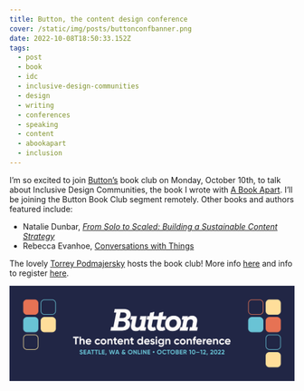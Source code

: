 ```yaml
---
title: Button, the content design conference
cover: /static/img/posts/buttonconfbanner.png
date: 2022-10-08T18:50:33.152Z
tags:
  - post
  - book
  - idc
  - inclusive-design-communities
  - design
  - writing
  - conferences
  - speaking
  - content
  - abookapart
  - inclusion
---
```

I’m so excited to join [Button’s](https://twitter.com/ButtonConf) book club on Monday, October 10th, to talk about Inclusive Design Communities, the book I wrote with [A Book Apart](https://twitter.com/abookapart). I’ll be joining the Button Book Club segment remotely. Other books and authors featured include:

* Natalie Dunbar, *[From Solo to Scaled: Building a Sustainable Content Strategy](https://rosenfeldmedia.com/books/from-solo-to-scaled-building-a-sustainable-content-strategy-practice/)*
* Rebecca Evanhoe, [Conversations with Things](<* https://rosenfeldmedia.com/books/conversations-with-things/>)

The lovely [Torrey Podmajersky](https://twitter.com/torreybird) hosts the book club! More info [here](https://www.buttonconf.com/2022-segments/the-button-book-club) and info to register [here](https://braintraffic.swoogo.com/button2022).

![Banner graphic that reads Button: the content design conference, Seattle WA and online, October 10 through 12th, 2022 with some abstract button illustrations on both sides of the white text and blue date on a dark blue background.](/static/img/posts/buttonconfbanner.png "Button Conf Banner")